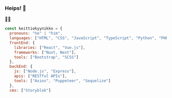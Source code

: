 ### Heips! 👋

:technologist: 

```Javascript
const keittiokyynikko = {
  pronouns: "he" | "him",
  languages: ["HTML", "CSS", "JavaScript", "TypeScript", "Python", "PHP", "C#"],
  frontEnd: {
    libraries: ["React", "Vue.js"],
    frameworks: ["Nuxt, Next"],
    tools: ["Bootstrap", "SCSS"]
  },
  backEnd: {
    js: ["Node.js", "Express"],
    apis: ["RESTful APIs"],
    tools: ["Axios", "Puppeteer", "Sequelize"]
  },
  cms: ["Storyblok"]

```
<!--
**Keittiokyynikko/Keittiokyynikko** is a ✨ _special_ ✨ repository because its `README.md` (this file) appears on your GitHub profile.

Here are some ideas to get you started:

- 🔭 I’m currently working on ...
- 🌱 I’m currently learning ...
- 👯 I’m looking to collaborate on ...
- 🤔 I’m looking for help with ...
- 💬 Ask me about ...
- 📫 How to reach me: ...
- 😄 Pronouns: ...
- ⚡ Fun fact: ...
-->
